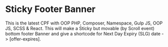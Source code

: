 # Sticky Footer Banner

This is the latest CPF with OOP PHP, Composer, Namespace, Gulp JS, OOP JS, SCSS &amp; React. This
will make a Sticky but movable (by Scroll event) bottom footer Banner and give a shortcode for
Next Day Expiry (SLG) date -> [offer-expires].
